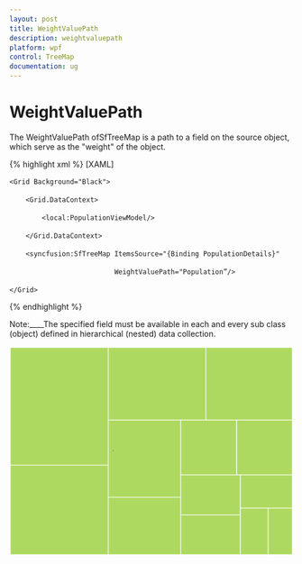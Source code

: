 ```yaml
---
layout: post
title: WeightValuePath
description: weightvaluepath
platform: wpf
control: TreeMap
documentation: ug
---
```


# WeightValuePath

The WeightValuePath ofSfTreeMap is a path to a field on the source object, which serve as the "weight" of the object. 


{% highlight xml %}
[XAML]



    <Grid Background="Black">

        <Grid.DataContext>

            <local:PopulationViewModel/>

        </Grid.DataContext>

        <syncfusion:SfTreeMap ItemsSource="{Binding PopulationDetails}" 

                              WeightValuePath="Population”/>

    </Grid>

{% endhighlight %}



Note:____The specified field must be available in each and every sub class (object) defined in hierarchical (nested) data collection.

![](WeightValuePath_images/WeightValuePath_img1.png)



